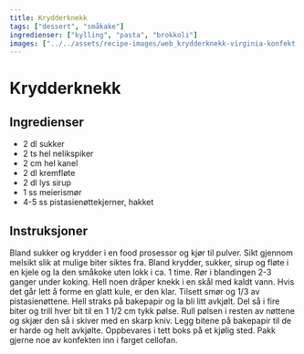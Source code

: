```yaml
---
title: Krydderknekk
tags: ["dessert", "småkake"]
ingredienser: ["kylling", "pasta", "brokkoli"]
images: ["../../assets/recipe-images/web_krydderknekk-virginia-konfekt.jpg"]
---
```


# Krydderknekk

## Ingredienser

- 2 dl sukker
- 2 ts hel nelikspiker
- 2 cm hel kanel
- 2 dl kremfløte
- 2 dl lys sirup
- 1 ss meierismør
- 4-5 ss pistasienøttekjerner, hakket

## Instruksjoner

Bland sukker og krydder i en food prosessor og kjør til pulver. Sikt gjennom melsikt slik at mulige biter siktes fra. Bland krydder, sukker, sirup og fløte i en kjele og la den småkoke uten lokk i ca. 1 time. Rør i blandingen 2-3 ganger under koking. Hell noen dråper knekk i en skål med kaldt vann. Hvis det går lett å forme en glatt kule, er den klar. Tilsett smør og 1/3 av pistasienøttene. Hell straks på bakepapir og la bli litt avkjølt. Del så i fire biter og trill hver bit til en 1 1/2 cm tykk pølse. Rull pølsen i resten av nøttene og skjær den så i skiver med en skarp kniv. Legg bitene på bakepapir til de er harde og helt avkjølte. Oppbevares i tett boks på et kjølig sted. Pakk gjerne noe av konfekten inn i farget cellofan.
